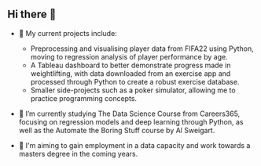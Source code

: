 ## Hi there 👋


- 🔭 My current projects include:
  - Preprocessing and visualising player data from FIFA22 using Python, moving to regression analysis of player performance by age.
  - A Tableau dashboard to better demonstrate progress made in weightlifting, with data downloaded from an exercise app and processed through Python to create a robust exercise database.
  - Smaller side-projects such as a poker simulator, allowing me to practice programming concepts.
    
- 🌱 I’m currently studying The Data Science Course from Careers365, focusing on regression models and deep learning through Python,
      as well as the Automate the Boring Stuff course by Al Sweigart.
  
- 💬 I'm aiming to gain employment in a data capacity and work towards a masters degree in the coming years.
<!--
**BenjaminDWood/BenjaminDWood** is a ✨ _special_ ✨ repository because its `README.md` (this file) appears on your GitHub profile.

Here are some ideas to get you started:

- 🔭 I’m currently working on ...
- 🌱 I’m currently learning ...
- 👯 I’m looking to collaborate on ...
- 🤔 I’m looking for help with ...
- 💬 Ask me about ...
- 📫 How to reach me: ...
- 😄 Pronouns: ...
- ⚡ Fun fact: ...
-->

